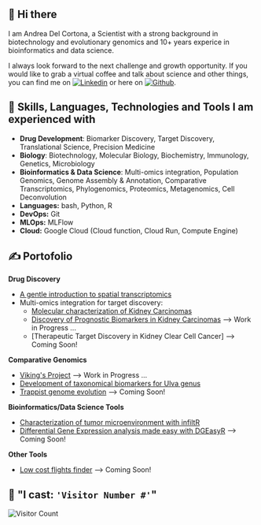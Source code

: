 ## 👋 Hi there  
I am Andrea Del Cortona, a Scientist with a strong background in biotechnology and evolutionary genomics and 10+ years experice in bioinformatics and data science.

I always look forward to the next challenge and growth opportunity.
If you would like to grab a virtual coffee and talk about science and other things, you can find me on [![Linkedin][1.2]][1] or here on [![Github][2.2]][2].

## 🔧 Skills, Languages, Technologies and Tools I am experienced with

- **Drug Development**: Biomarker Discovery, Target Discovery, Translational Science, Precision Medicine
- **Biology**: Biotechnology, Molecular Biology, Biochemistry, Immunology, Genetics, Microbiology
- **Bioinformatics & Data Science**: Multi-omics integration, Population Genomics, Genome Assembly & Annotation, Comparative Transcriptomics, Phylogenomics, Proteomics, Metagenomics, Cell Deconvolution
- **Languages:** bash, Python, R
- **DevOps:** Git
- **MLOps:** MLFlow
- **Cloud:** Google Cloud (Cloud function, Cloud Run, Compute Engine)

## &#x270d; Portofolio

**Drug Discovery**
- [A gentle introduction to spatial transcriptomics](https://19adc99.github.io/AD_spatial/)
- Multi-omics integration for target discovery:
    - [Molecular characterization of Kidney Carcinomas](https://19adc99.github.io/cancer_deploy/p01-01-dataset-exploration.html)
    - [Discovery of Prognostic Biomarkers in Kidney Carcinomas](https://19adc99.github.io/cancer_deploy/p02-01-features-selection.html) --> Work in Progress ...
    - [Therapeutic Target Discovery in Kidney Clear Cell Cancer] --> Coming Soon!

**Comparative Genomics**
- [Viking's Project](https://19adc99.github.io/vikingsproject/) --> Work in Progress ...
- [Development of taxonomical biomarkers for Ulva genus](https://19adc99.github.io/UlvaOmics/)
- [Trappist genome evolution](https://github.com/19ADC99/Trappist_genome_evolution) --> Coming Soon!

**Bioinformatics/Data Science Tools**
- [Characterization of tumor microenvironment with infiltR](https://github.com/19ADC99/infiltR)
- [Differential Gene Expression analysis made easy with DGEasyR](https://github.com/19ADC99/DGEasyR) --> Coming Soon!

**Other Tools**
- [Low cost flights finder](https://github.com/19ADC99/low-cost-flights) --> Coming Soon!


## 🧙 "I cast: `'Visitor Number #'`"

![Visitor Count](https://profile-counter.glitch.me/19ADC99/count.svg)


<!-- Link to icons -->
[1.2]: https://www.flaticon.com/free-icon/linkedin_174857 (linkedin icon)
[2.2]: http://i.imgur.com/9I6NRUm.png (github icon without padding)
<!-- links to your social media accounts -->
[1]: https://www.linkedin.com/in/andrea-del-cortona-86175474/
[2]: https://github.com/19ADC99
